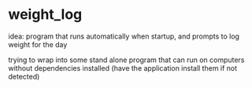 # weight_log
idea: program that runs automatically when startup, and prompts to log weight for the day

trying to wrap into some stand alone program that can run on computers without dependencies installed (have the application install them if not detected)
